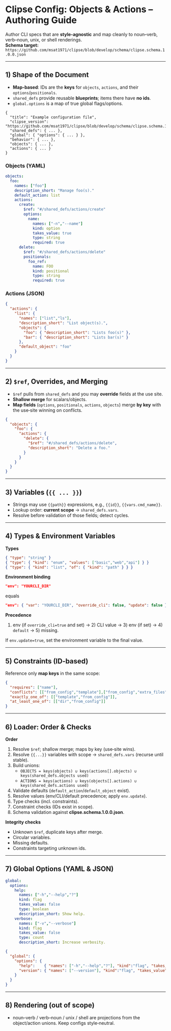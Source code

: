
# Clipse Config: Objects & Actions – Authoring Guide

Author CLI specs that are **style‑agnostic** and map cleanly to noun–verb, verb–noun, unix, or shell renderings.  
**Schema target:** `https://github.com/msat1971/clipse/blob/develop/schema/clipse.schema.1.0.0.json`

---

## 1) Shape of the Document

- **Map‑based**: IDs are the **keys** for `objects`, `actions`, and their `options`/`positionals`.
- `shared_defs` provide reusable **blueprints**; items there have **no ids**.
- `global.options` is a map of true global flags/options.

```jsonc
{
  "title": "Example configuration file",
  "clipse_version": "https://github.com/msat1971/clipse/blob/develop/schema/clipse.schema.1.0.0.json",
  "shared_defs": { ... },
  "global": { "options": { ... } },
  "behavior": { ... },
  "objects": { ... },
  "actions": { ... }
}
```

### Objects (YAML)
```yaml
objects:
  foo:
    names: ["foo"]
    description_short: "Manage foo(s)."
    default_action: list
    actions:
      create:
        $ref: "#/shared_defs/actions/create"
        options:
          name:
            names: ["-n","--name"]
            kind: option
            takes_value: true
            type: string
            required: true
      delete:
        $ref: "#/shared_defs/actions/delete"
        positionals:
          foo_ref:
            name: FOO
            kind: positional
            type: string
            required: true
```

### Actions (JSON)
```json
{
  "actions": {
    "list": {
      "names": ["list","ls"],
      "description_short": "List object(s).",
      "objects": {
        "foo": { "description_short": "Lists foo(s)" },
        "bar": { "description_short": "Lists bar(s)" }
      },
      "default_object": "foo"
    }
  }
}
```

---

## 2) `$ref`, Overrides, and Merging

- `$ref` pulls from `shared_defs` and you may **override** fields at the use site.
- **Shallow merge** for scalars/objects.
- **Map fields** (`options`, `positionals`, `actions`, `objects`) merge **by key** with the use‑site winning on conflicts.

```json
{
  "objects": {
    "foo": {
      "actions": {
        "delete": {
          "$ref": "#/shared_defs/actions/delete",
          "description_short": "Delete a foo."
        }
      }
    }
  }
}
```

---

## 3) Variables (`{{ ... }}`)

- Strings may use `{{path}}` expressions, e.g., `{{id}}`, `{{vars.cmd_name}}`.
- Lookup order: **current scope** → `shared_defs.vars`.
- Resolve before validation of those fields; detect cycles.

---

## 4) Types & Environment Variables

**Types**
```json
{ "type": "string" }
{ "type": { "kind": "enum", "values": ["basic","web","api"] } }
{ "type": { "kind": "list", "of": { "kind": "path" } } }
```

**Environment binding**
```json
"env": "YOURCLI_DIR"
```
equals
```json
"env": { "var": "YOURCLI_DIR", "override_cli": false, "update": false }
```

**Precedence**
1) env (if `override_cli=true` and set) → 2) CLI value → 3) env (if set) → 4) `default` → 5) missing.

If `env.update=true`, set the environment variable to the final value.

---

## 5) Constraints (ID‑based)

Reference only **map keys** in the same scope:
```json
{
  "requires": ["name"],
  "conflicts": [["from_config","template"],["from_config","extra_files"]],
  "exactly_one_of": [["template","from_config"]],
  "at_least_one_of": [["dir","from_config"]]
}
```

---

## 6) Loader: Order & Checks

**Order**
1. Resolve `$ref`; shallow merge; maps by key (use‑site wins).
2. Resolve `{{...}}` variables with scope → `shared_defs.vars` (recurse until stable).
3. Build unions:
   - `OBJECTS = keys(objects) ∪ keys(actions[].objects) ∪ keys(shared_defs.objects used)`
   - `ACTIONS = keys(actions) ∪ keys(objects[].actions) ∪ keys(shared_defs.actions used)`
4. Validate defaults (`default_action`/`default_object` exist).
5. Resolve values (env/CLI/default precedence; apply `env.update`).
6. Type checks (incl. constraints).
7. Constraint checks (IDs exist in scope).
8. Schema validation against **clipse.schema.1.0.0.json**.

**Integrity checks**
- Unknown `$ref`, duplicate keys after merge.
- Circular variables.
- Missing defaults.
- Constraints targeting unknown ids.

---

## 7) Global Options (YAML & JSON)

```yaml
global:
  options:
    help:
      names: ["-h","--help","?"]
      kind: flag
      takes_value: false
      type: boolean
      description_short: Show help.
    verbose:
      names: ["-v","--verbose"]
      kind: flag
      takes_value: false
      type: count
      description_short: Increase verbosity.
```

```json
{
  "global": {
    "options": {
      "help":    { "names": ["-h","--help","?"], "kind":"flag", "takes_value": false, "type":"boolean", "description_short":"Show help." },
      "version": { "names": ["--version"], "kind":"flag", "takes_value": false, "type":"boolean", "description_short":"Show version and exit." }
    }
  }
}
```

---

## 8) Rendering (out of scope)

- noun–verb / verb–noun / unix / shell are projections from the object/action unions. Keep configs style‑neutral.
